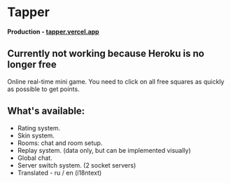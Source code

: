 # Tapper

**Production - [tapper.vercel.app](https://tapper.vercel.app/)**
## Currently not working because Heroku is no longer free

Online real-time mini game. You need to click on all free squares as quickly as possible to get points.
## What's available:
* Rating system.
* Skin system.
* Rooms: chat and room setup.
* Replay system. (data only, but can be implemented visually)
* Global chat.
* Server switch system. (2 socket servers)
* Translated - ru / en (i18ntext)
